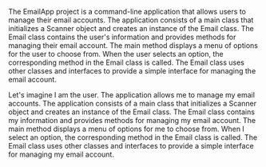 The EmailApp project is a command-line application that allows users to manage their email accounts. The application consists of a main class that initializes a Scanner object and creates an instance of the Email class. The Email class contains the user's information and provides methods for managing their email account. The main method displays a menu of options for the user to choose from. When the user selects an option, the corresponding method in the Email class is called. The Email class uses other classes and interfaces to provide a simple interface for managing the email account.

Let's imagine I am the user. The application allows me to manage my email accounts. The application consists of a main class that initializes a Scanner object and creates an instance of the Email class. The Email class contains my information and provides methods for managing my email account. The main method displays a menu of options for me to choose from. When I select an option, the corresponding method in the Email class is called. The Email class uses other classes and interfaces to provide a simple interface for managing my email account.
